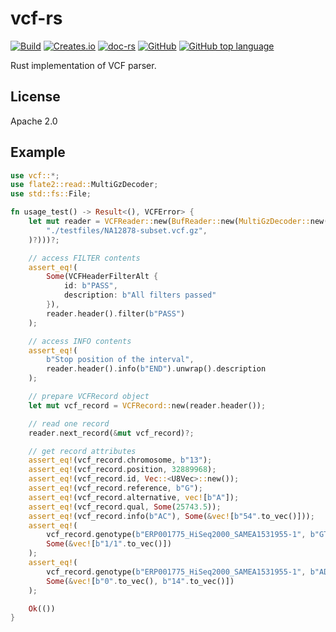 vcf-rs
======
[![Build](https://github.com/informationsea/vcf-rs/actions/workflows/build.yml/badge.svg)](https://github.com/informationsea/vcf-rs/actions/workflows/build.yml)
[![Creates.io](http://meritbadge.herokuapp.com/vcf)](https://crates.io/crates/vcf)
[![doc-rs](https://docs.rs/vcf/badge.svg)](https://docs.rs/vcf)
[![GitHub](https://img.shields.io/github/license/informationsea/vcf-rs)](https://github.com/informationsea/vcf-rs)
[![GitHub top language](https://img.shields.io/github/languages/top/informationsea/vcf-rs)](https://github.com/informationsea/vcf-rs)

Rust implementation of VCF parser.

License
-------
Apache 2.0


Example
-------

```rust
use vcf::*;
use flate2::read::MultiGzDecoder;
use std::fs::File;

fn usage_test() -> Result<(), VCFError> {
    let mut reader = VCFReader::new(BufReader::new(MultiGzDecoder::new(File::open(
        "./testfiles/NA12878-subset.vcf.gz",
    )?)))?;

    // access FILTER contents
    assert_eq!(
        Some(VCFHeaderFilterAlt {
            id: b"PASS",
            description: b"All filters passed"
        }),
        reader.header().filter(b"PASS")
    );

    // access INFO contents
    assert_eq!(
        b"Stop position of the interval",
        reader.header().info(b"END").unwrap().description
    );

    // prepare VCFRecord object
    let mut vcf_record = VCFRecord::new(reader.header());

    // read one record
    reader.next_record(&mut vcf_record)?;

    // get record attributes
    assert_eq!(vcf_record.chromosome, b"13");
    assert_eq!(vcf_record.position, 32889968);
    assert_eq!(vcf_record.id, Vec::<U8Vec>::new());
    assert_eq!(vcf_record.reference, b"G");
    assert_eq!(vcf_record.alternative, vec![b"A"]);
    assert_eq!(vcf_record.qual, Some(25743.5));
    assert_eq!(vcf_record.info(b"AC"), Some(&vec![b"54".to_vec()]));
    assert_eq!(
        vcf_record.genotype(b"ERP001775_HiSeq2000_SAMEA1531955-1", b"GT"),
        Some(&vec![b"1/1".to_vec()])
    );
    assert_eq!(
        vcf_record.genotype(b"ERP001775_HiSeq2000_SAMEA1531955-1", b"AD"),
        Some(&vec![b"0".to_vec(), b"14".to_vec()])
    );

    Ok(())
}
```